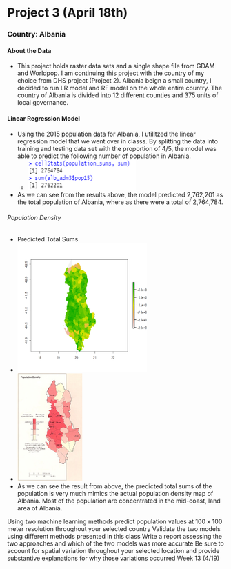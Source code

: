 # Project 3 (April 18th) 

### Country: Albania 

#### About the Data 
* This project holds raster data sets and a single shape file from GDAM and Worldpop. I am continuing this project with the country of my choice from DHS project (Project 2). 
Albania beign a small country, I decided to run LR model and RF model on the whole entire country. The country of Albania is divided into 12 different counties and 375 units of local governance.

#### Linear Regression Model 
* Using the 2015 population data for Albania, I utilitzed the linear regression model that we went over in classs. 
By splitting the data into training and testing data set with the proportion of 4/5, the model was able to predict the following number of population in Albania. 
  * <img src="Images/LR_ouptut.png" width="250" height="70">  
* As we can see from the results above, the model predicted 2,762,201 as the total population of Albania, where as there were a total of 2,764,784. 
###### Population Density 
* Predicted Total Sums 
 * <img src="Images/predicted_total_sums(LR).png" width="300" height="300">  
 * <img src="Images/alb_density.png" width="150" height="250">  
  * As we can see the result from above, the predicted total sums of the population is very much mimics the actual population density map of Albania. Most of the population are concentrated in the mid-coast, land area of Albania.  


Using two machine learning methods predict population values at 100 x 100 meter resolution throughout your selected country
Validate the two models using different methods presented in this class
Write a report assessing the two approaches and which of the two models was more accurate
Be sure to account for spatial variation throughout your selected location and provide substantive explanations for why those variations occurred
Week 13 (4/19)
